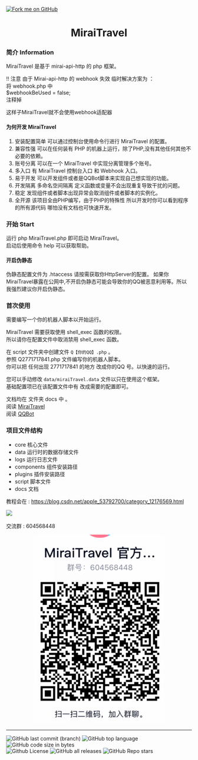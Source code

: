 <a href="https://github.com/MR-XieXuan/MiraiTravel"><img decoding="async" loading="lazy" width="149" height="149" src="https://github.blog/wp-content/uploads/2008/12/forkme_left_darkblue_121621.png?resize=149%2C149" class="attachment-full size-full" alt="Fork me on GitHub" data-recalc-dims="1"></a>
<div align="center">
<h1 >
MiraiTravel
</h1>
</div>

### 简介 Information
MiraiTravel 是基于 mirai-api-http 的 php 框架。</br>
<!-- [![Downloads](https://img.shields.io/github/downloads/MR-XieXuan/MiraiTravel/total)](https://github.com/MR-XieXuan/MiraiTravel/releases) -->
!! 注意 由于 Mirai-api-http 的 webhook 失效 临时解决方案为 ： </br>
将 webhook.php 中  </br>
\$webhookBeUsed = false; </br>
注释掉 </br>

这样子MiraiTravel就不会使用webhook适配器

#### 为何开发 MiraiTravel
1. 安装配置简单 可以通过控制台使用命令行进行 MiraiTravel 的配置。
2. 兼容性强 可以在任何装有 PHP 的机器上运行，除了PHP,没有其他任何其他不必要的依赖。
3. 账号分离 可以在一个 MiraiTravel 中实现分离管理多个账号。
4. 多入口 有 MiraiTravel 控制台入口 和 Webhook 入口。
5. 易于开发 可以开发组件或者是QQBot脚本来实现自己想实现的功能。
6. 开发隔离 多命名空间隔离 定义函数或变量不会出现重复导致干扰的问题。
7. 稳定 发现组件或者脚本出现异常会取消组件或者脚本的实例化。
8. 全开源 该项目全由PHP编写，由于PHP的特殊性 所以开发时你可以看到程序的所有源代码 哪怕没有文档也可快速开发。

### 开始 Start
运行 php MiraiTravel.php 即可启动 MiraiTravel。</br>
启动后使用命令 help 可以获取帮助。</br>

#### 开启伪静态
伪静态配置文件为 .htaccess 请按需获取你HttpServer的配置。
如果你MiraiTravel暴露在公网中,不开启伪静态可能会导致你的QQ被恶意利用等。所以我强烈建议你开启伪静态。

### 首次使用 
需要编写一个你的机器人脚本以开始运行。</br>

MiraiTravel 需要获取使用 shell_exec 函数的权限。</br>
所以请你在配置文件中取消禁用 shell_exec 函数。</br>

在 script 文件夹中创建文件 ``Q【你的QQ】.php`` 。 </br>
参照 Q2771717841.php 文件编写你的机器人脚本。</br>
你可以把 任何出现 2771717841 的地方 改成你的QQ 号。以快速的运行。</br>

您可以手动修改 ``data/miraiTravel.data`` 文件以只在使用这个框架。</br>
基础配置项已在该配置文件中有 改成需要的配置即可。 </br>

[QQBot]:./docs/QQBot.md
[MiraiTravel]:./docs/MiraiTravel.md

文档均在 文件夹 docs 中 。 </br>
阅读 [MiraiTravel]  </br>
阅读 [QQBot]  </br>

### 项目文件结构
* core  核心文件 
* data  运行时的数据存储文件
* logs  运行日志文件
* components    组件安装路径
* plugins   插件安装路径
* script    脚本文件
* docs  文档

教程会在 :
https://blog.csdn.net/apple_53792700/category_12176569.html

![](https://komarev.com/ghpvc/?username=Mr-XieXuan)  

交流群 : 604568448 </br>
<div align="center">
<img src="docs/img/qqgroup.png" ></img>
</div>

---

![GitHub last commit (branch)](https://img.shields.io/github/last-commit/MR-XieXuan/MiraiTravel/main?style=for-the-badge)
![GitHub top language](https://img.shields.io/github/languages/top/Mr-XieXuan/MiraiTravel?style=for-the-badge)
![GitHub code size in bytes](https://img.shields.io/github/languages/code-size/Mr-XieXuan/MiraiTravel?color=red&style=for-the-badge)</br>
![Github License](https://img.shields.io/github/license/Mr-XieXuan/MiraiTravel)
![GitHub all releases](https://img.shields.io/github/downloads/Mr-XieXuan/MiraiTravel/total?style=social)
![GitHub Repo stars](https://img.shields.io/github/stars/Mr-XieXuan/MiraiTravel?style=social)
